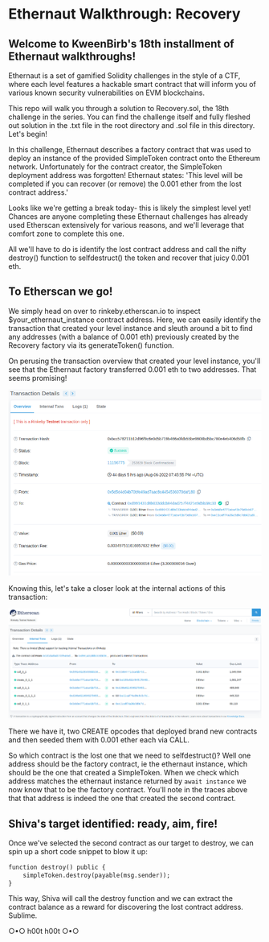 # Ethernaut Walkthrough: Recovery
## Welcome to KweenBirb's 18th installment of Ethernaut walkthroughs! 

Ethernaut is a set of gamified Solidity challenges in the style of a CTF, where each level features a hackable smart contract that will inform you of various known security vulnerabilities on EVM blockchains.

This repo will walk you through a solution to Recovery.sol, the 18th challenge in the series. You can find the challenge itself and fully fleshed out solution in the .txt file in the root directory and .sol file in this directory. Let's begin!

In this challenge, Ethernaut describes a factory contract that was used to deploy an instance of the provided SimpleToken contract onto the Ethereum network. Unfortunately for the contract creator, the SimpleToken deployment address was forgotten! Ethernaut states: 'This level will be completed if you can recover (or remove) the 0.001 ether from the lost contract address.'

Looks like we're getting a break today- this is likely the simplest level yet! Chances are anyone completing these Ethernaut challenges has already used Etherscan extensively for various reasons, and we'll leverage that comfort zone to complete this one.

All we'll have to do is identify the lost contract address and call the nifty destroy() function to selfdestruct() the token and recover that juicy 0.001 eth.

## To Etherscan we go!

We simply head on over to rinkeby.etherscan.io to inspect $your_ethernaut_instance contract address. Here, we can easily identify the transaction that created your level instance and sleuth around a bit to find any addresses (with a balance of 0.001 eth) previously created by the Recovery factory via its generateToken() function.

On perusing the transaction overview that created your level instance, you'll see that the Ethernaut factory transferred 0.001 eth to two addresses. That seems promising!

![image](./assets/recovery.png)

Knowing this, let's take a closer look at the internal actions of this transaction:

![image](./assets/recoveryInternal.png)

There we have it, two CREATE opcodes that deployed brand new contracts and then seeded them with 0.001 ether each via CALL.

So which contract is the lost one that we need to selfdestruct()? Well one address should be the factory contract, ie the ethernaut instance, which should be the one that created a SimpleToken. When we check which address matches the ethernaut instance returned by ```await instance``` we now know that to be the factory contract. You'll note in the traces above that that address is indeed the one that created the second contract.

## Shiva's target identified: ready, aim, fire!

Once we've selected the second contract as our target to destroy, we can spin up a short code snippet to blow it up:

```
function destroy() public {
    simpleToken.destroy(payable(msg.sender));
}
```

This way, Shiva will call the destroy function and we can extract the contract balance as a reward for discovering the lost contract address. Sublime.

○•○ h00t h00t ○•○